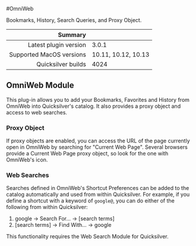 #OmniWeb

Bookmarks, History, Search Queries, and Proxy Object.

 Summary                  | &nbsp; 
-------------------------:|:--------------------
 Latest plugin version    | 3.0.1
 Supported MacOS versions | 10.11, 10.12, 10.13
 Quicksilver builds       | 4024


## OmniWeb Module

This plug-in allows you to add your Bookmarks, Favorites and History from
OmniWeb into Quicksilver's catalog. It also provides a proxy object and access
to web searches.

### Proxy Object

If proxy objects are enabled, you can access the URL of the page currently
open in OmniWeb by searching for "Current Web Page". Several browsers provide
a Current Web Page proxy object, so look for the one with OmniWeb's icon.

### Web Searches

Searches defined in OmniWeb's Shortcut Preferences can be added to the catalog
automatically and used from within Quicksilver. For example, if you define a
shortcut with a keyword of `google@`, you can do either of the following from
within Quicksilver:

  1. google → Search For… → [search terms]
  2. [search terms] → Find With… → google

This functionality requires the Web Search Module for Quicksilver.